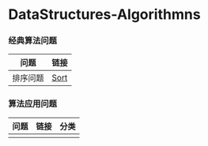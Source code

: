 # DataStructures-Algorithmns

### 经典算法问题

| 问题  | 链接 |
|---|---|
|  排序问题 | [Sort](https://github.com/patricklin2018/DataStructures-Algorithmns/tree/master/sort) |

### 算法应用问题

| 问题 | 链接 | 分类 |
|---|---|---|
|   |   |
